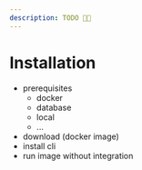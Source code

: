 ```yaml
---
description: TODO 🫶🏽
---
```


# Installation

* prerequisites
  * docker
  * database
  * local
  * ...
* download (docker image)
* install cli
* run image without integration
